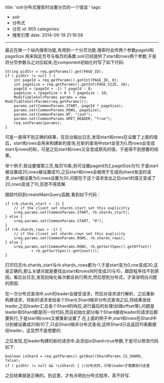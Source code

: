 title: 'solr分布式搜索时设置分页的一个错误 '
tags:
  - solr
  - 分布式
  - 分页
id: 905
categories:
  - 搜索引擎
date: 2014-09-19 21:16:58
---

最近在做一个站内搜索功能,有用到一个分页功能.搜索时会传两个参数pageId和pageSize 用来指定页号与每页的条数.solr已经提供了start和rows两个参数,于是将分页参数与之对应起来,在component初始化时写了如下代码:
``` 
String pidStr = req.getParams().get(PAGE_ID);
if ( pidStr != null ) { 
    int pageId = req.getParams().getInt(PAGE_ID, 0);
    int pageSize = req.getParams().getInt(PAGE_SIZE, 10);
    pageId = (pageId > -1) ? pageId : 0; 
    pageSize = (pageSize > 0 ) ? pageSize : 10; 
    ModifiableSolrParams params = new ModifiableSolrParams(req.getParams());
    params.set(CommonParams.START, pageId * pageSize);
    params.set(CommonParams.ROWS, pageSize);
    params.set(CommonParams.WT, "json");
    params.set(CommonParams.OMIT_HEADER, "true");
    req.setParams(params);
}
```
可是一直得不到正确的结果，在后台输出日志,发现start和rows在设置了上面的值后，start和rows会用来构建新的查询,在新的查询中start会变为0,而rows会变成start与rows的和，可是之后start和rows又会变成原先的值，于是得不到想要的结果。

举个例子,假设要搜第三页,每页10条,则可设置pageId为2,pageSize为10,于是start被设置成20,rows被设置成10,之后start和rows会被用于生成向shard发送的请求,start被设置为0,rows设置为30.问题在于这个请求发出之后start的值又变成了20,rows变成了10,百思不得其解.

跟踪代码到createMainQuery函数,看到如下代码：
``` 
if (rb.shards_start > -1) {
    // if the client set shards.start set this explicitly
    sreq.params.set(CommonParams.START, rb.shards_start);
} else {
    sreq.params.set(CommonParams.START, "0");
}
if (rb.shards_rows > -1) {
    // if the client set shards.rows set this explicity
    sreq.params.set(CommonParams.ROWS, rb.shards_rows);
} else {
    sreq.params.set(CommonParams.ROWS, rb.getSortSpec().getOffset()
            + rb.getSortSpec().getCount());
}
```
打印日志rb.shards_start与rb.shards_rows都为-1,于是start变为0,row变成30,这是正确的,那么关键点就是要找出start和rows何时变成20与10，跟踪程序找不到原因。看后台日志,发现初始化每次都会执行两次,然后想到分布式，才渐渐明白问题的原因.

在一次分布式查询中,solr的leader会接受请求，然后对请求进行解析，之后重新构建请求，将新的请求发给各个Shard,Shard做非分布式查询之后,将结果发给leader,之后leader汇总各个Shard的响应,进行最后的处理(如做offset等),问题是leader和Shard都是同一份代码,而且初始化部分每个Shard接收leader的请求后都要执行,于是start和rows又被重新设置了.在上面的例子中,start和rows在Shard中分别被设置成20和10了,只会Shard做非分布式查询,这样Shard只会返回10条数据给leader，这显然不是想要的.

之后发现,在leader构建的新的请求中,会添加isShard=true参数,于是可以修改代码如下:
``` 
boolean isShard = req.getParams().getBool(ShardParams.IS_SHARD, false);
if ( pidStr != null && !isShard) { //分布式时，只有leader才需要执行这里
```
之后结果就是正确的。到这里，才有点明白分布式程序，真不好写.
